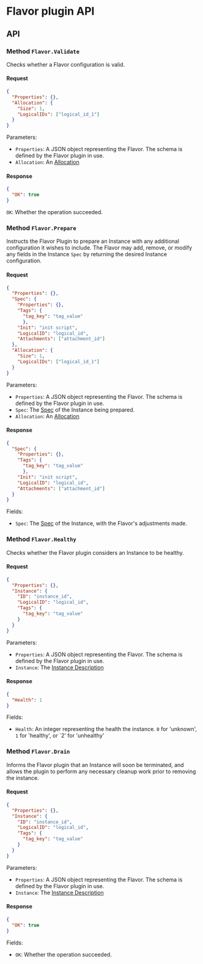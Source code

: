 # Flavor plugin API

<!-- SOURCE-CHECKSUM pkg/spi/flavor/* 42dfa0abb0f9bfe48b003f553f2aeea21109e5fe -->

## API

### Method `Flavor.Validate`
Checks whether a Flavor configuration is valid.

#### Request
```json
{
  "Properties": {},
  "Allocation": {
    "Size": 1,
    "LogicalIDs": ["logical_id_1"]
  }
}
```

Parameters:
- `Properties`: A JSON object representing the Flavor.  The schema is defined by the Flavor plugin in use.
- `Allocation`: An [Allocation](types.md#allocation)


#### Response
```json
{
  "OK": true
}
```

`OK`: Whether the operation succeeded.

### Method `Flavor.Prepare`
Instructs the Flavor Plugin to prepare an Instance with any additional configuration it wishes to include.  The Flavor
may add, remove, or modify any fields in the Instance `Spec` by returning the desired Instance configuration.

#### Request
```json
{
  "Properties": {},
  "Spec": {
    "Properties": {},
    "Tags": {
      "tag_key": "tag_value"
      },
    "Init": "init script",
    "LogicalID": "logical_id",
    "Attachments": ["attachment_id"]
  },
  "Allocation": {
    "Size": 1,
    "LogicalIDs": ["logical_id_1"]
  }
}
```

Parameters:
- `Properties`: A JSON object representing the Flavor.  The schema is defined by the Flavor plugin in use.
- `Spec`: The [Spec](types.md#instance-spec) of the Instance being prepared.
- `Allocation`: An [Allocation](types.md#allocation)

#### Response
```json
{
  "Spec": {
    "Properties": {},
    "Tags": {
      "tag_key": "tag_value"
      },
    "Init": "init script",
    "LogicalID": "logical_id",
    "Attachments": ["attachment_id"]
  }
}
```

Fields:
- `Spec`: The [Spec](types.md#instance-spec) of the Instance, with the Flavor's adjustments made.

### Method `Flavor.Healthy`
Checks whether the Flavor plugin considers an Instance to be healthy.

#### Request
```json
{
  "Properties": {},
  "Instance": {
    "ID": "instance_id",
    "LogicalID": "logical_id",
    "Tags": {
      "tag_key": "tag_value"
    }
  }
}
```

Parameters:
- `Properties`: A JSON object representing the Flavor.  The schema is defined by the Flavor plugin in use.
- `Instance`: The [Instance Description](types.md#instance-description)

#### Response
```json
{
  "Health": 1
}
```

Fields:
- `Health`: An integer representing the health the instance. `0` for 'unknown', `1` for 'healthy', or `2' for
  'unhealthy'

### Method `Flavor.Drain`
Informs the Flavor plugin that an Instance will soon be terminated, and allows the plugin to perform any necessary
cleanup work prior to removing the instance.

#### Request
```json
{
  "Properties": {},
  "Instance": {
    "ID": "instance_id",
    "LogicalID": "logical_id",
    "Tags": {
      "tag_key": "tag_value"
    }
  }
}
```

Parameters:
- `Properties`: A JSON object representing the Flavor.  The schema is defined by the Flavor plugin in use.
- `Instance`: The [Instance Description](types.md#instance-description)

#### Response
```json
{
  "OK": true
}
```

Fields:
- `OK`: Whether the operation succeeded.
